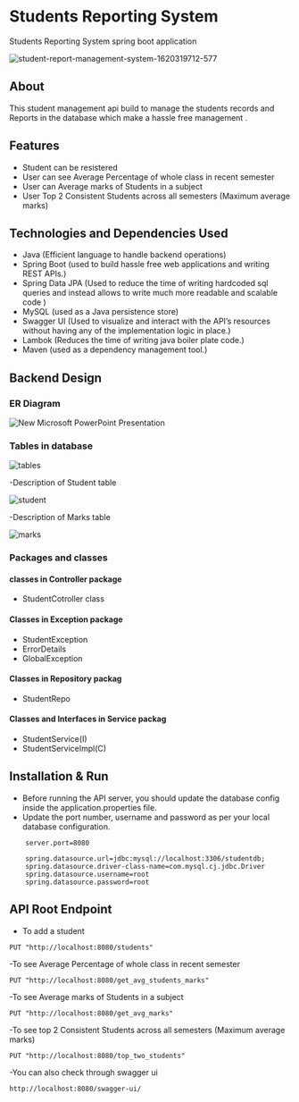 
# Students Reporting System 
Students Reporting System  spring boot application


![student-report-management-system-1620319712-577](https://user-images.githubusercontent.com/101393689/219922781-28e36295-e74a-470f-bbc7-8e3fd71a128b.png)

## About
This student management api build to manage the students records and Reports  in the database which make a hassle free management . 


## Features

- Student can be resistered
- User can see Average Percentage of whole class in recent semester
- User can Average marks of Students in a subject
- User Top 2 Consistent Students across all semesters (Maximum average marks)


## Technologies and Dependencies Used
- Java (Efficient language to handle backend operations)
- Spring Boot (used to build hassle free web applications and writing REST APIs.)
- Spring Data JPA (Used to reduce the time of writing hardcoded sql queries and instead allows to write much more readable and  scalable code )
- MySQL (used as a Java persistence store)
- Swagger UI (Used to visualize and interact with the API’s resources without having any of the implementation logic in place.)
- Lambok  (Reduces the time  of writing java boiler plate code.)
- Maven (used as a dependency management tool.)

## Backend Design 
###  ER Diagram

![New Microsoft PowerPoint Presentation](https://user-images.githubusercontent.com/101393689/219923240-84f64dae-020a-4909-a18b-6c5018b66b69.jpg)


###  Tables in database

![tables](https://user-images.githubusercontent.com/101393689/219923017-19a96892-bb36-4ec7-ac92-235b4153897d.png)


-Description of Student table

![student](https://user-images.githubusercontent.com/101393689/219923022-7b0f64d5-3a71-4bdf-82d5-24dc436fc430.png)


-Description of Marks table

![marks](https://user-images.githubusercontent.com/101393689/219923024-6f7239eb-be1e-4b0a-bbe6-67517080fdb2.png)




###  Packages and classes

#### classes in Controller package
- StudentCotroller class

#### Classes in Exception package

- StudentException 
- ErrorDetails
- GlobalException

#### Classes in Repository packag

- StudentRepo 

#### Classes and Interfaces in Service packag

- StudentService(I)
- StudentServiceImpl(C)

## Installation & Run
- Before running the API server, you should update the database config inside the application.properties file.
- Update the port number, username and password as per your local database configuration.

```
    server.port=8080

    spring.datasource.url=jdbc:mysql://localhost:3306/studentdb;
    spring.datasource.driver-class-name=com.mysql.cj.jdbc.Driver
    spring.datasource.username=root
    spring.datasource.password=root
```

## API Root Endpoint
- To add a student
```
PUT "http://localhost:8080/students"
```
-To see Average Percentage of whole class in recent semester
```
PUT "http://localhost:8080/get_avg_students_marks"
```

-To see Average marks of Students in a subject
```
PUT "http://localhost:8080/get_avg_marks"
```

-To see top 2 Consistent Students across all semesters (Maximum average marks)
```
PUT "http://localhost:8080/top_two_students"
```

-You can also check through swagger ui
```
http://localhost:8080/swagger-ui/
```


